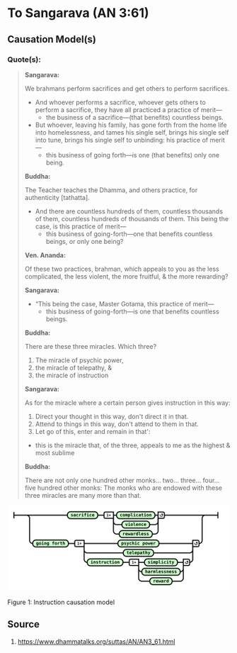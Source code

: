 # To Sangarava (AN 3:61)

## Causation Model(s)

### Quote(s):
> **Sangarava:**
>
> We brahmans perform sacrifices and get others to perform sacrifices. 
>   * And whoever performs a sacrifice, whoever gets others to perform a sacrifice, they have all practiced a practice of merit—
>     * the business of a sacrifice—(that benefits) countless beings. 
>   * But whoever, leaving his family, has gone forth from the home life into homelessness, and tames his single self, brings his single self into tune, brings his single self to unbinding: his practice of merit—
>     * this business of going forth—is one (that benefits) only one being.
>
> **Buddha:**
>
> The Teacher teaches the Dhamma, and others practice, for authenticity [tathatta].
>   * And there are countless hundreds of them, countless thousands of them, countless hundreds of thousands of them. This being the case, is this practice of merit—
>     * this business of going-forth—one that benefits countless beings, or only one being?
> 
> **Ven. Ananda:**
>
> Of these two practices, brahman, which appeals to you as the less complicated, the less violent, the more fruitful, & the more rewarding?
>
> **Sangarava:**
>   * “This being the case, Master Gotama, this practice of merit—
>     * this business of going-forth—is one that benefits countless beings.
>
> **Buddha:**
>
> There are these three miracles. Which three? 
>   1. The miracle of psychic power, 
>   2. the miracle of telepathy, & 
>   3. the miracle of instruction
>
> **Sangarava:**
>
> As for the miracle where a certain person gives instruction in this way: 
>   1. Direct your thought in this way, don't direct it in that. 
>   2. Attend to things in this way, don't attend to them in that. 
>   3. Let go of this, enter and remain in that': 
>   * this is the miracle that, of the three, appeals to me as the highest & most sublime
>
> **Buddha:**
>
> There are not only one hundred other monks… two… three… four… five hundred other monks: The monks who are endowed with these three miracles are many more than that.

![Instruction causation model](./Instruction-causation-model.svg)

Figure 1: Instruction causation model


## Source
1. https://www.dhammatalks.org/suttas/AN/AN3_61.html